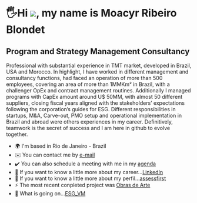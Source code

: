 🖐️Hi ![](https://user-images.githubusercontent.com/18350557/176309783-0785949b-9127-417c-8b55-ab5a4333674e.gif), my name is Moacyr Ribeiro Blondet
==============================================================================================================================================

Program and Strategy Management Consultancy
-------------------------------

Professional with substantial experience in TMT market, developed in Brazil, USA and Morocco. In highlight, I have worked in different management and consultancy functions, had faced an operation of more than 500 employees, covering an area of more than 1MMKm² in Brazil, with a challenger OpEx and contract management routines. Additionally I managed programs with CapEx amount around U$ 50MM, with almost 50 different suppliers, closing fiscal years aligned with the stakeholders’ expectations following the corporation’s guides for ESG. Different responsibilities in startups, M&A, Carve-out, PMO setup and operational implementation in Brazil and abroad were others experiences in my career. Definitively, teamwork is the secret of success and I am here in github to evolve together.

* 🌍 I'm based in Rio de Janeiro - Brazil
* ✉️ You can contact me by [e-mail](mailto:blondet.mr@gmail.com)
* ✔️ You can also schedule a meeting with me in my [agenda](https://calendly.com/moacyrblondet/individual-meeting)
* 🔗 If you want to know a little more about my career...[LinkedIn](https://www.linkedin.com/in/moacyrblondet/)
* 🧭 If you want to know a little more about my perfil...[assessfirst](https://app.assessfirst.com/_/profile/nk2sqo34-moacyr-blondet?lang=pt-BR)
* ⚡ The most recent conpleted project was [Obras de Arte](https://github.com/Moriblo/moriblo/blob/main/README_Spt3PUC.md)
* 📣 What is going on...[ESG_VM](https://moriblo.github.io/ESG_VM/)

<!--
* 🚧 Working on a project called ESG Value Mining, to be published till january. The ESG Value Mining is a challenger project effort to study the paths to integrate various ESGs themes. The main target is founding the best options to reach best results in the ESG improvements.⚡
* 🚀  I'm currently working on [Projeto Obras de Arte](http://github.com/Moriblo/front)
* 🤝  I'm open to collaborating on [ESG-Value-Mining](https://github.com/Moriblo/ESG-Value-Mining)
-->
